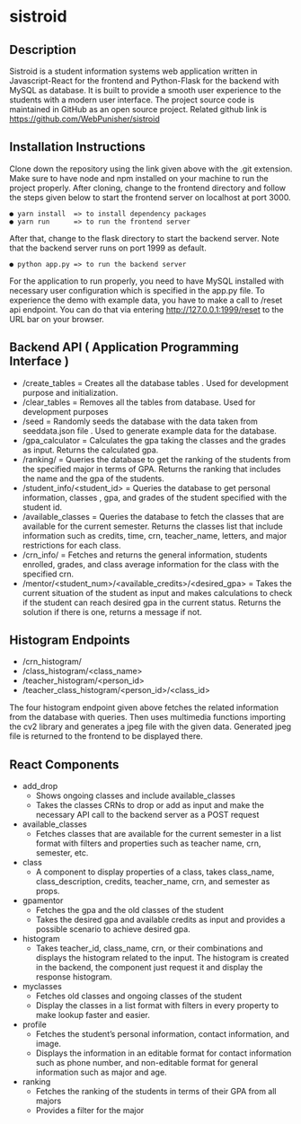 # sistroid

  ## Description  
Sistroid is a student information systems web application written in
Javascript-React for the frontend and Python-Flask for the backend with MySQL as
database. It is built to provide a smooth user experience to the students with a
modern user interface. The project source code is maintained in GitHub as an open
source project. Related github link is https://github.com/WebPunisher/sistroid

  ## Installation Instructions  
Clone down the repository using the link given above with the .git extension. Make
sure to have node and npm installed on your machine to run the project properly.
After cloning, change to the frontend directory and follow the steps given below to
start the frontend server on localhost at port 3000.

    ● yarn install  => to install dependency packages
    ● yarn run      => to run the frontend server
    
After that, change to the flask directory to start the backend server. Note that the
backend server runs on port 1999 as default.

    ● python app.py => to run the backend server
    
For the application to run properly, you need to have MySQL installed with
necessary user configuration which is specified in the app.py file. To experience
the demo with example data, you have to make a call to /reset api endpoint. You
can do that via entering http://127.0.0.1:1999/reset to the URL bar on your
browser.

  ## Backend API ( Application Programming Interface )  
  
  - /create_tables = Creates all the database tables . Used for development purpose and initialization.  
  - /clear_tables = Removes all the tables from database. Used for development purposes  
  - /seed = Randomly seeds the database with the data taken from seeddata.json file . Used to generate example data for the database.  
  - /gpa_calculator = Calculates the gpa taking the classes and the grades as input. Returns the calculated gpa.  
  - /ranking/<major> = Queries the database to get the ranking of the students from the specified major in terms of GPA. Returns the ranking that includes the name and the gpa of the students.  
  - /student_info/<student_id> = Queries the database to get personal information, classes , gpa, and grades of the student specified with the student id.  
  - /available_classes = Queries the database to fetch the classes that are available for the current semester. Returns the classes list that include information such as credits, time, crn, teacher_name, letters, and major restrictions for each class.  
  - /crn_info/<crn> = Fetches and returns the general information, students enrolled, grades, and class average information for the class with the specified crn.  
  - /mentor/<student_num>/<available_credits>/<desired_gpa> = Takes the current situation of the student as input and makes calculations to check if the student can reach desired gpa in the current status. Returns the solution if there is one, returns a message if not.  

  ## **Histogram Endpoints**

  - /crn_histogram/<crn>  
  - /class_histogram/<class_name>  
  - /teacher_histogram/<person_id>  
  - /teacher_class_histogram/<person_id>/<class_id>  
  
The four histogram endpoint given above fetches the related information from the
database with queries. Then uses multimedia functions importing the cv2 library
and generates a jpeg file with the given data. Generated jpeg file is returned to
the frontend to be displayed there.  

  ## **React Components**  
  -  add_drop  
     -  Shows ongoing classes and include available_classes  
     -  Takes the classes CRNs to drop or add as input and make the necessary API call to the backend server as a POST request  
  -  available_classes  
     - Fetches classes that are available for the current semester in a list format with filters and properties such as teacher name, crn, semester, etc.  
  -  class  
     - A component to display properties of a class, takes class_name, class_description, credits, teacher_name, crn, and semester as props.  
  -  gpamentor  
     - Fetches the gpa and the old classes of the student  
     - Takes the desired gpa and available credits as input and provides a possible scenario to achieve desired gpa.  
  -  histogram  
     - Takes teacher_id, class_name, crn, or their combinations and displays the histogram related to the input. The histogram is created in the
    backend, the component just request it and display the response histogram.  
  -  myclasses  
     - Fetches old classes and ongoing classes of the student  
     - Display the classes in a list format with filters in every property to make lookup faster and easier.  
  -  profile  
     - Fetches the student’s personal information, contact information, and image.  
     - Displays the information in an editable format for contact information such as phone number, and non-editable format for general information such as major and age.  
  -  ranking  
     - Fetches the ranking of the students in terms of their GPA from all majors  
     - Provides a filter for the major  
